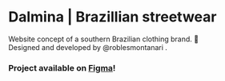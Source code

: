 # Dalmina | Brazillian streetwear
Website concept of a southern Brazilian clothing brand. 👗 <br>
Designed and developed by @roblesmontanari .

### Project available on <a href="https://www.figma.com/community/file/1050987438853335692">Figma</a>!
